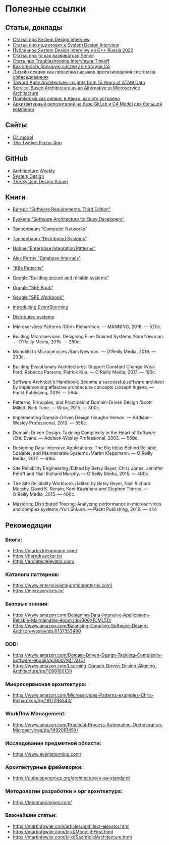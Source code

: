 # Полезные ссылки

## Статьи, доклады

- [Статья про System Design Interview](http://bit.ly/sysDesign)
- [Статья про подготовку к System Design Interview](http://bit.ly/prepSysDesign)
- [Публичное System Design Interview на C++ Russia 2022](http://bit.ly/SysDesExample)
- [Статья про то как развиваться Senior](http://bit.ly/howToGrow)
- [Стать про Troubleshooting Interview в Tinkoff](http://bit.ly/SREInterview)
- [Как описать большую систему в нотации С4](https://habr.com/ru/company/nspk/blog/679426/?ysclid=l9e7lecz3p925560751)
- [Дизайн секции как проверка навыков проектирования систем на собеседованиях](https://apolomodov.medium.com/system-design-interview-at-tinkoff-7bd97c20d082)
- [Toward Agile Architecture: Insights from 15 Years of ATAM Data](https://www.infoq.com/articles/atam-quality-attributes/)
- [Service-Based Architecture as an Alternative to Microservice Architecture](https://www.infoq.com/news/2016/10/service-based-architecture/)
- [Платформа как сервис в Авито: как это устроено](https://habr.com/ru/company/avito/blog/527400/)
- [Архитектурный репозитарий на базе GitLab и C4 Model для большой компании](https://www.dropbox.com/s/liu46hprn8ca0en/ArchDays.pdf?dl=0)

## Сайты

- [C4 model](https://c4model.com/)
- [The Twelve-Factor App](https://12factor.net/)

## GitHub

- [Architecture Weekly](https://github.com/oskardudycz/ArchitectureWeekly)
- [System Design](https://www.karanpratapsingh.com/courses/system-design)
- [The System Design Primer](https://github.com/donnemartin/system-design-primer)

##  Книги
- [Вигерс "Software Requirements. Third Edition"](http://amzn.to/3DfJea5)
- [Eyskens "Software Architecture for Busy Developers"](http://bit.ly/busyArch)
- [Tannenbaum "Computer Networks"](http://amzn.to/3sj51XS)
- [Tannenbaum “Distributed Systems"](http://bit.ly/distrSystems)
- [Hohpe ”Enterprise Integration Patterns"](http://amzn.to/3TvnTia)
- [Alex Petrov “Database Internals"](http://bit.ly/distrsystems)
- [“K8s Patterns"](http://bit.ly/k8sPatterns)
- [Google ”Building secure and reliable systems"](http://bit.ly/ReliableSystems)
- [Google "SRE Book"](http://bit.ly/GoogleSREBook)
- [Google "SRE Workbook"](http://bit.ly/GoogleSREWorkBook)

- [Introducing EventStorming](https://www.eventstorming.com/book/)
- [Distributed systems](http://book.mixu.net/distsys/) 
- Microservices Patterns /Chris Richardson. — MANNING, 2018. — 520с.
- Building Microservices: Designing Fine-Grained Systems /Sam Newman. — O'Reilly Media, 2015. — 280с.
- Monolith to Microservices /Sam Newman. — O'Reilly Media, 2019. — 200с.
- Building Evolutionary Architectures: Support Constant Change /Neal Ford, Rebecca Parsons, Patrick Kua. — O'Reilly Media, 2017. — 190с.
- Software Architect's Handbook: Become a successful software architect by implementing effective architecture concepts /Joseph Ingeno. — Packt Publishing, 2018. — 594с.
- Patterns, Principles, and Practices of Domain-Driven Design /Scott Millett, Nick Tune. — Wrox, 2015. — 800с.
- Implementing Domain-Driven Design /Vaughn Vernon. — Addison-Wesley Professional, 2013. — 656с.
- Domain-Driven Design: Tackling Complexity in the Heart of Software /Eric Evans. — Addison-Wesley Professional, 2003. — 560с.
- Designing Data-Intensive Applications: The Big Ideas Behind Reliable, Scalable, and Maintainable Systems /Martin Kleppmann. — O'Reilly Media, 2017. — 616с.
- Site Reliability Engineering /Edited by Betsy Beyer, Chris Jones, Jennifer Petoff and Niall Richard Murphy. — O'Reilly Media, 2015. — 400с.
- The Site Reliability Workbook /Edited by Betsy Beyer, Niall Richard Murphy, David K. Rensin, Kent Kawahara and Stephen Thorne. — O'Reilly Media, 2015. — 400с.
- Mastering Distributed Tracing: Analyzing performance in microservices and complex systems /Yuri Shkuro. — Packt Publishing, 2019. — 444

## Рекомедации

### Блоги:
- https://martin.kleppmann.com/
- https://berndruecker.io/
- https://architectelevator.com/

### Каталоги паттернов:
- https://www.enterpriseintegrationpatterns.com/
- https://microservices.io/

### Базовые знания:
- https://www.amazon.com/Designing-Data-Intensive-Applications-Reliable-Maintainable-ebook/dp/B06XPJML5D/
- https://www.amazon.com/Balancing-Coupling-Software-Design-Addison-wesley/dp/0137353480

### DDD:
- https://www.amazon.com/Domain-Driven-Design-Tackling-Complexity-Software-ebook/dp/B00794TAUG/
- https://www.amazon.com/Learning-Domain-Driven-Design-Aligning-Architecture/dp/1098100131/

### Микросервисная архитектура:
- https://www.amazon.com/Microservices-Patterns-examples-Chris-Richardson/dp/1617294543/

### Workflow Management:
- https://www.amazon.com/Practical-Process-Automation-Orchestration-Microservices/dp/149206145X/

### Исследование предметной области:
- https://www.eventstorming.com/

### Архитектурные фреймворки:
- https://pubs.opengroup.org/architecture/o-aa-standard/

### Методологии разработки и орг архитектура:
- https://teamtopologies.com/

### Важнейшие статьи:
- https://martinfowler.com/articles/architect-elevator.html
- https://martinfowler.com/bliki/MonolithFirst.html
- https://martinfowler.com/bliki/SacrificialArchitecture.html

